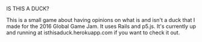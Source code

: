 IS THIS A DUCK?

This is a small game about having opinions on what is and isn't a duck that I made for the 2016 Global Game Jam. It uses Rails and p5.js. It's currently up and running at isthisaduck.herokuapp.com if you want to check it out.